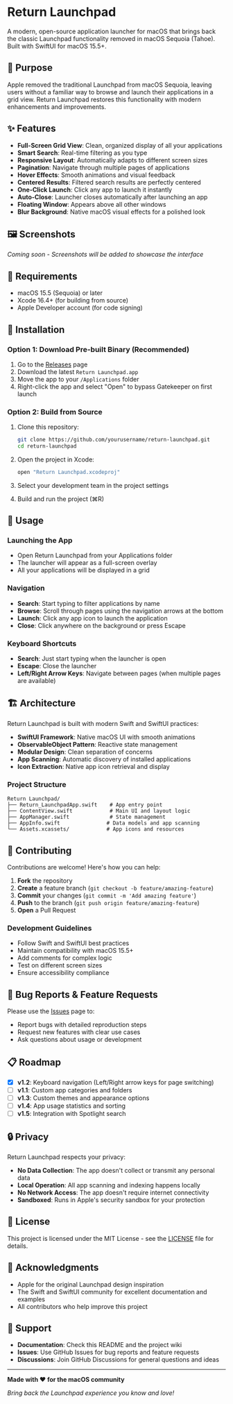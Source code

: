 # Return Launchpad

A modern, open-source application launcher for macOS that brings back the classic Launchpad functionality removed in macOS Sequoia (Tahoe). Built with SwiftUI for macOS 15.5+.

## 🎯 Purpose

Apple removed the traditional Launchpad from macOS Sequoia, leaving users without a familiar way to browse and launch their applications in a grid view. Return Launchpad restores this functionality with modern enhancements and improvements.

## ✨ Features

- **Full-Screen Grid View**: Clean, organized display of all your applications
- **Smart Search**: Real-time filtering as you type
- **Responsive Layout**: Automatically adapts to different screen sizes
- **Pagination**: Navigate through multiple pages of applications
- **Hover Effects**: Smooth animations and visual feedback
- **Centered Results**: Filtered search results are perfectly centered
- **One-Click Launch**: Click any app to launch it instantly
- **Auto-Close**: Launcher closes automatically after launching an app
- **Floating Window**: Appears above all other windows
- **Blur Background**: Native macOS visual effects for a polished look

## 🖼️ Screenshots

*Coming soon - Screenshots will be added to showcase the interface*

## 🔧 Requirements

- macOS 15.5 (Sequoia) or later
- Xcode 16.4+ (for building from source)
- Apple Developer account (for code signing)

## 🚀 Installation

### Option 1: Download Pre-built Binary (Recommended)

1. Go to the [Releases](../../releases) page
2. Download the latest `Return Launchpad.app`
3. Move the app to your `/Applications` folder
4. Right-click the app and select "Open" to bypass Gatekeeper on first launch

### Option 2: Build from Source

1. Clone this repository:
   ```bash
   git clone https://github.com/yourusername/return-launchpad.git
   cd return-launchpad
   ```

2. Open the project in Xcode:
   ```bash
   open "Return Launchpad.xcodeproj"
   ```

3. Select your development team in the project settings
4. Build and run the project (⌘R)

## 📖 Usage

### Launching the App
- Open Return Launchpad from your Applications folder
- The launcher will appear as a full-screen overlay
- All your applications will be displayed in a grid

### Navigation
- **Search**: Start typing to filter applications by name
- **Browse**: Scroll through pages using the navigation arrows at the bottom
- **Launch**: Click any app icon to launch the application
- **Close**: Click anywhere on the background or press Escape

### Keyboard Shortcuts
- **Search**: Just start typing when the launcher is open
- **Escape**: Close the launcher
- **Left/Right Arrow Keys**: Navigate between pages (when multiple pages are available)

## 🏗️ Architecture

Return Launchpad is built with modern Swift and SwiftUI practices:

- **SwiftUI Framework**: Native macOS UI with smooth animations
- **ObservableObject Pattern**: Reactive state management
- **Modular Design**: Clean separation of concerns
- **App Scanning**: Automatic discovery of installed applications
- **Icon Extraction**: Native app icon retrieval and display

### Project Structure

```
Return Launchpad/
├── Return_LaunchpadApp.swift    # App entry point
├── ContentView.swift            # Main UI and layout logic
├── AppManager.swift             # State management
├── AppInfo.swift               # Data models and app scanning
└── Assets.xcassets/            # App icons and resources
```

## 🤝 Contributing

Contributions are welcome! Here's how you can help:

1. **Fork** the repository
2. **Create** a feature branch (`git checkout -b feature/amazing-feature`)
3. **Commit** your changes (`git commit -m 'Add amazing feature'`)
4. **Push** to the branch (`git push origin feature/amazing-feature`)
5. **Open** a Pull Request

### Development Guidelines

- Follow Swift and SwiftUI best practices
- Maintain compatibility with macOS 15.5+
- Add comments for complex logic
- Test on different screen sizes
- Ensure accessibility compliance

## 🐛 Bug Reports & Feature Requests

Please use the [Issues](../../issues) page to:
- Report bugs with detailed reproduction steps
- Request new features with clear use cases
- Ask questions about usage or development

## 📋 Roadmap

- [x] **v1.2**: Keyboard navigation (Left/Right arrow keys for page switching)
- [ ] **v1.1**: Custom app categories and folders
- [ ] **v1.3**: Custom themes and appearance options
- [ ] **v1.4**: App usage statistics and sorting
- [ ] **v1.5**: Integration with Spotlight search

## 🔒 Privacy

Return Launchpad respects your privacy:
- **No Data Collection**: The app doesn't collect or transmit any personal data
- **Local Operation**: All app scanning and indexing happens locally
- **No Network Access**: The app doesn't require internet connectivity
- **Sandboxed**: Runs in Apple's security sandbox for your protection

## 📄 License

This project is licensed under the MIT License - see the [LICENSE](LICENSE) file for details.

## 🙏 Acknowledgments

- Apple for the original Launchpad design inspiration
- The Swift and SwiftUI community for excellent documentation and examples
- All contributors who help improve this project

## 💬 Support

- **Documentation**: Check this README and the project wiki
- **Issues**: Use GitHub Issues for bug reports and feature requests
- **Discussions**: Join GitHub Discussions for general questions and ideas

---

**Made with ❤️ for the macOS community**

*Bring back the Launchpad experience you know and love!*